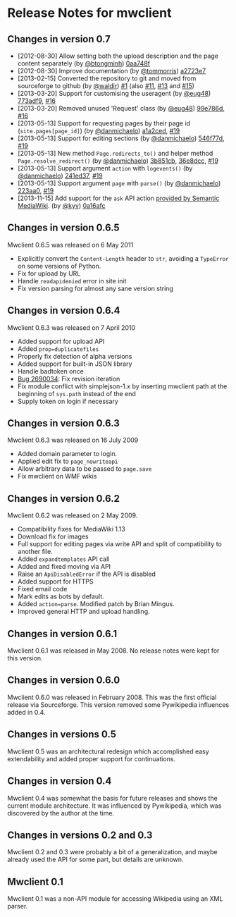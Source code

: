 # Release Notes for mwclient

## Changes in version 0.7
* [2012-08-30] Allow setting both the upload description and the page content separately
  (by [@btongminh](https://github.com/btongminh))
  [0aa748f](https://github.com/btongminh/mwclient/commit/0aa748f) 
* [2012-08-30] Improve documentation
  (by [@tommorris](https://github.com/tommorris))
  [a2723e7](https://github.com/btongminh/mwclient/commit/a2723e7)
* [2013-02-15] Converted the repository to git and moved from sourceforge to github
  (by [@waldir](https://github.com/waldir))
  [#1](https://github.com/btongminh/mwclient/issues/1) (also
  [#11](https://github.com/btongminh/mwclient/issues/11),
  [#13](https://github.com/btongminh/mwclient/issues/13) and
  [#15](https://github.com/btongminh/mwclient/issues/15))
* [2013-03-20] Support for customising the useragent
  (by [@eug48](https://github.com/eug48))
  [773adf9](https://github.com/btongminh/mwclient/commit/773adf9),
  [#16](https://github.com/btongminh/mwclient/pull/16)
* [2013-03-20] Removed unused 'Request' class 
  (by [@eug48](https://github.com/eug48))
  [99e786d](https://github.com/btongminh/mwclient/commit/99e786d),
  [#16](https://github.com/btongminh/mwclient/pull/16)
* [2013-05-13] Support for requesting pages by their page id (`site.pages[page_id]`)
  (by [@danmichaelo](https://github.com/danmichaelo))
  [a1a2ced](https://github.com/danmichaelo/mwclient/commit/a1a2ced),
  [#19](https://github.com/btongminh/mwclient/pull/19)
* [2013-05-13] Support for editing sections
  (by [@danmichaelo](https://github.com/danmichaelo))
  [546f77d](https://github.com/danmichaelo/mwclient/commit/546f77d),
  [#19](https://github.com/btongminh/mwclient/pull/19)
* [2013-05-13] New method `Page.redirects_to()` and helper method `Page.resolve_redirect()`
  (by [@danmichaelo](https://github.com/danmichaelo))
  [3b851cb](https://github.com/danmichaelo/mwclient/commit/3b851cb),
  [36e8dcc](https://github.com/danmichaelo/mwclient/commit/36e8dcc),
  [#19](https://github.com/btongminh/mwclient/pull/19)
* [2013-05-13] Support argument `action` with `logevents()`
  (by [@danmichaelo](https://github.com/danmichaelo))
  [241ed37](https://github.com/danmichaelo/mwclient/commit/241ed37),
  [#19](https://github.com/btongminh/mwclient/pull/19)
* [2013-05-13] Support argument `page` with `parse()`
  (by [@danmichaelo](https://github.com/danmichaelo))
  [223aa0](https://github.com/danmichaelo/mwclient/commit/223aa0),
  [#19](https://github.com/btongminh/mwclient/pull/19)
* [2013-11-15] Add support for the `ask` API action
  [provided by Semantic MediaWiki](http://semantic-mediawiki.org/wiki/Ask_API).
  (by [@kyv](https://github.com/kyv))
  [0a16afc](https://github.com/kyv/mwclient/commit/0a16afc)

## Changes in version 0.6.5
Mwclient 0.6.5 was released on 6 May 2011
* Explicitly convert the `Content-Length` header to `str`,
  avoiding a `TypeError` on some versions of Python.
* Fix for upload by URL
* Handle `readapidenied` error in site init
* Fix version parsing for almost any sane version string

## Changes in version 0.6.4
Mwclient 0.6.3 was released on 7 April 2010
* Added support for upload API
* Added `prop=duplicatefiles`
* Properly fix detection of alpha versions
* Added support for built-in JSON library
* Handle badtoken once
* [Bug 2690034](https://github.com/mwclient/mwclient/issues/3):
  Fix revision iteration
* Fix module conflict with simplejson-1.x
  by inserting mwclient path at the beginning of `sys.path`
  instead of the end
* Supply token on login if necessary

## Changes in version 0.6.3
Mwclient 0.6.3 was released on 16 July 2009
* Added domain parameter to login.
* Applied edit fix to `page_nowriteapi`
* Allow arbitrary data to be passed to `page.save`
* Fix mwclient on WMF wikis

## Changes in version 0.6.2
Mwclient 0.6.2 was released on 2 May 2009.
* Compatibility fixes for MediaWiki 1.13
* Download fix for images
* Full support for editing pages via write API
  and split of compatibility to another file.
* Added `expandtemplates` API call
* Added and fixed moving via API
* Raise an `ApiDisabledError` if the API is disabled
* Added support for HTTPS
* Fixed email code
* Mark edits as bots by default.
* Added `action=parse`. Modified patch by Brian Mingus.
* Improved general HTTP and upload handling.

## Changes in version 0.6.1
Mwclient 0.6.1 was released in May 2008.
No release notes were kept for this version.

## Changes in version 0.6.0
Mwclient 0.6.0 was released in February 2008.
This was the first official release via Sourceforge.
This version removed some Pywikipedia influences added in 0.4.

## Changes in versions 0.5
Mwclient 0.5 was an architectural redesign
which accomplished easy extendability
and added proper support for continuations. 

## Changes in version 0.4
Mwclient 0.4 was somewhat the basis for future releases
and shows the current module architecture.
It was influenced by Pywikipedia,
which was discovered by the author at the time.

## Changes in versions 0.2 and 0.3
Mwclient 0.2 and 0.3 were probably a bit of a generalization,
and maybe already used the API for some part,
but details are unknown.

## Mwclient 0.1
Mwclient 0.1 was a non-API module for accessing Wikipedia using an XML parser.
